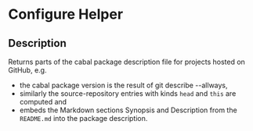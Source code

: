 # Configure Helper

## Description
Returns parts of the cabal package description file for projects hosted on GitHub, e.g.

+ the cabal package version is the result of git describe --allways,
+ similarly the source-repository entries with kinds `head` and `this` are computed and
+ embeds the Markdown sections Synopsis and Description from the `README.md` into the package description.
